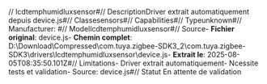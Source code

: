 // lcdtemphumidluxsensor#// DescriptionDriver extrait automatiquement depuis device.js#// Classesensors#// Capabilities#// Typeunknown#// Manufacturer: #// Modellcdtemphumidluxsensor#// Source- **Fichier original**: device.js- **Chemin complet**: D:\Download\Compressed\com.tuya.zigbee-SDK3_2\com.tuya.zigbee-SDK3\drivers\lcdtemphumidluxsensor\device.js- **Extrait le**: 2025-08-05T08:35:50.101Z#// Limitations- Driver extrait automatiquement- Ncessite tests et validation- Source: device.js#// Statut En attente de validation